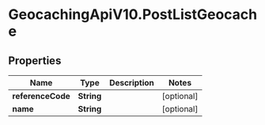 # GeocachingApiV10.PostListGeocache

## Properties
Name | Type | Description | Notes
------------ | ------------- | ------------- | -------------
**referenceCode** | **String** |  | [optional] 
**name** | **String** |  | [optional] 


